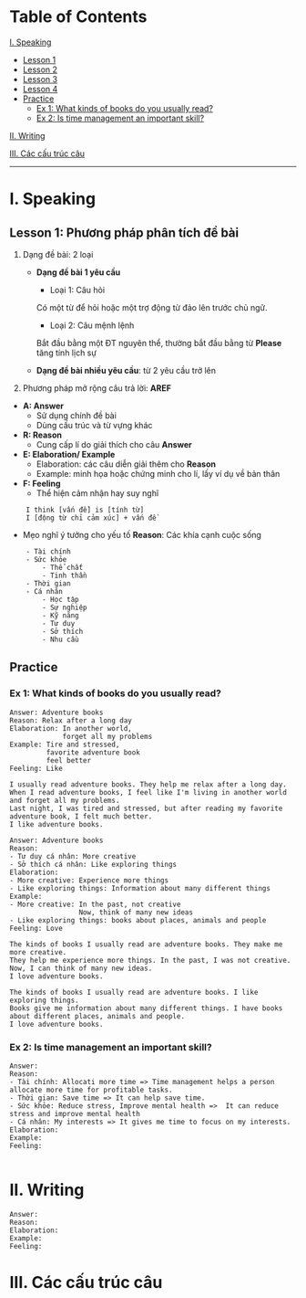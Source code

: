 # Table of Contents

[I. Speaking](#speaking)
- [Lesson 1](#s_lesson1)
- [Lesson 2](#s_lesson2)
- [Lesson 3](#s_lesson3)
- [Lesson 4](#s_lesson4)
- [Practice](#s_practice)
    - [Ex 1: What kinds of books do you usually read?](#s_ex1)
    - [Ex 2: Is time management an important skill?](#s_ex2)

[II. Writing](#writing)

[III. Các cấu trúc câu](#structure)

---

# I. Speaking

## Lesson 1: Phương pháp phân tích đề bài

1. Dạng đề bài: 2 loại
    - **Dạng đề bài 1 yêu cầu**
        - Loại 1: Câu hỏi
        
        Có một từ để hỏi hoặc một trợ động từ đảo lên trước chủ ngữ.

        - Loại 2: Câu mệnh lệnh

        Bắt đầu bằng một ĐT nguyên thể, thường bắt đầu bằng từ **Please** tăng tính lịch sự
    
    - **Dạng đề bài nhiều yêu cầu**: từ 2 yêu cầu trở lên

2. Phương pháp mở rộng câu trả lời: **AREF**
- **A: Answer**
    - Sử dụng chính đề bài
    - Dùng cấu trúc và từ vựng khác
- **R: Reason**
    - Cung cấp lí do giải thích cho câu **Answer**
- **E: Elaboration/ Example**
    - Elaboration: các câu diễn giải thêm cho **Reason**
    - Example: minh họa hoặc chứng minh cho lí, lấy ví dụ về bản thân
- **F: Feeling**
    - Thể hiện cảm nhận hay suy nghĩ
```
    I think [vấn đề] is [tính từ]
    I [động từ chỉ cảm xúc] + vấn đề
```
- Mẹo nghĩ ý tưởng cho yếu tố **Reason**: Các khía cạnh cuộc sống
```
    - Tài chính
    - Sức khỏe
        - Thể chất
        - Tinh thần
    - Thời gian
    - Cá nhân
        - Học tập
        - Sự nghiệp
        - Kỹ năng
        - Tư duy
        - Sở thích
        - Nhu cầu
```
## Practice

### Ex 1: What kinds of books do you usually read?

```
Answer: Adventure books
Reason: Relax after a long day
Elaboration: In another world, 
             forget all my problems
Example: Tire and stressed,
         favorite adventure book
         feel better
Feeling: Like

I usually read adventure books. They help me relax after a long day.
When I read adventure books, I feel like I'm living in another world and forget all my problems.
Last night, I was tired and stressed, but after reading my favorite adventure book, I felt much better.
I like adventure books.
```

```
Answer: Adventure books
Reason:
- Tư duy cá nhân: More creative
- Sở thích cá nhân: Like exploring things
Elaboration: 
- More creative: Experience more things
- Like exploring things: Information about many different things
Example:
- More creative: In the past, not creative
                 Now, think of many new ideas
- Like exploring things: books about places, animals and people
Feeling: Love

The kinds of books I usually read are adventure books. They make me more creative.
They help me experience more things. In the past, I was not creative. Now, I can think of many new ideas.
I love adventure books.

The kinds of books I usually read are adventure books. I like exploring things.
Books give me information about many different things. I have books about different places, animals and people.
I love adventure books.

```

### Ex 2: Is time management an important skill?

```
Answer: 
Reason:
- Tài chính: Allocati more time => Time management helps a person allocate more time for profitable tasks.
- Thời gian: Save time => It can help save time.
- Sức khỏe: Reduce stress, Improve mental health =>  It can reduce stress and improve mental health
- Cá nhân: My interests => It gives me time to focus on my interests.
Elaboration:
Example:
Feeling:


```

# II. Writing

```
Answer:
Reason:
Elaboration:
Example:
Feeling:
```

# III. Các cấu trúc câu